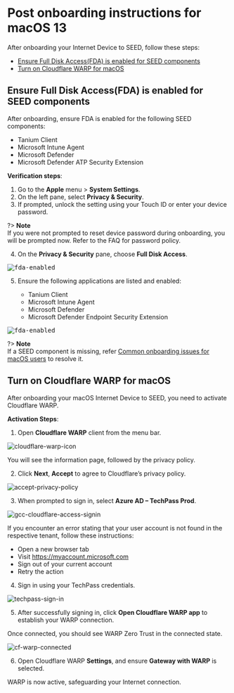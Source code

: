 # Post onboarding instructions for macOS 13 

 After onboarding your Internet Device to SEED, follow these steps:

  - [Ensure Full Disk Access(FDA) is enabled for SEED components](#ensure-full-disk-accessfda-is-enabled-for-seed-components)
  - [Turn on Cloudflare WARP for macOS](#turn-on-cloudflare-warp-for-macos)

## Ensure Full Disk Access(FDA) is enabled for SEED components

After onboarding, ensure FDA is enabled for the following SEED components:

  - Tanium Client
  - Microsoft Intune Agent
  - Microsoft Defender
  - Microsoft Defender ATP Security Extension 

**Verification steps**:

  1. Go to the **Apple** menu > **System Settings**.  
  2. On the left pane, select **Privacy & Security**.
  3. If prompted, unlock the setting using your Touch ID or enter your device password.

  ?> **Note**<br>If you were not prompted to reset device password during onboarding, you will be prompted now. Refer to the FAQ for password policy.

  4. On the **Privacy & Security** pane, choose **Full Disk Access**.

  <kbd>![fda-enabled](../images/macos-13-fda.png)</kbd>

  5. Ensure the following applications are listed and enabled:

       - Tanium Client
       - Microsoft Intune Agent
       - Microsoft Defender
       - Microsoft Defender Endpoint Security Extension

  <kbd>![fda-enabled](../images/applications-on-macos13.png)</kbd>

 ?> **Note**<br>If a SEED component is missing, refer [Common onboarding issues for macOS users](faqs/common-onboarding-issues) to resolve it. 


## Turn on Cloudflare WARP for macOS

After onboarding your macOS Internet Device to SEED, you need to activate Cloudflare WARP.

**Activation Steps**:

1. Open **Cloudflare WARP** client from the menu bar.

![cloudflare-warp-icon](../images/onboarding-for-macos/cloudflare-icon.png) 
  
You will see the information page, followed by the privacy policy.

2. Click **Next**, **Accept** to agree to Cloudflare’s privacy policy.

![accept-privacy-policy](../images/cloudflare-warp-macos/accept-privacy-policy.png)

3. When prompted to sign in, select **Azure AD – TechPass Prod**.

![gcc-cloudflare-access-signin](../images/cloudflare-warp-macos/gcc-cloudflare-access-signin.png ':size=50%')

If you encounter an error stating that your user account is not found in the respective tenant, follow these instructions:

- Open a new browser tab
- Visit https://myaccount.microsoft.com
- Sign out of your current account
- Retry the action


4. Sign in using your TechPass credentials.

![techpass-sign-in](../images/cloudflare-warp-macos/techpass-sign-in.png ':size=50%')

5. After successfully signing in, click **Open Cloudflare WARP app** to establish your WARP connection.

Once connected, you should see WARP Zero Trust in the connected state.
  
![cf-warp-connected](../images/cloud-flare-connected.png ':size=50%')

6. Open Cloudflare WARP **Settings**, and ensure **Gateway with WARP** is selected.

WARP is now active, safeguarding your Internet connection.




  
